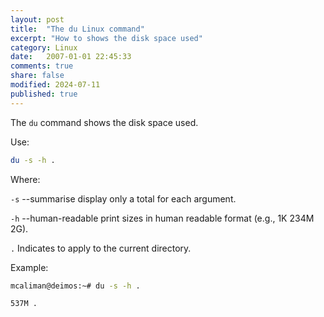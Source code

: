 ```yaml
---
layout: post
title:  "The du Linux command"
excerpt: "How to shows the disk space used"
category: Linux
date:   2007-01-01 22:45:33
comments: true
share: false
modified: 2024-07-11
published: true
---
```


The `du` command shows the disk space used.

Use:
```bash
du -s -h .
```
Where:

`-s` --summarise display only a total for each argument.


`-h`  --human-readable print sizes in human readable format (e.g., 1K 234M 2G).

`.` Indicates to apply to the current directory.

Example:
```bash
mcaliman@deimos:~# du -s -h .

537M .
```